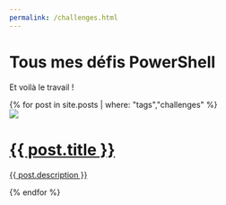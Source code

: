 ```yaml
---
permalink: /challenges.html
---
```


# Tous mes défis PowerShell

Et voilà le travail !

<div class="posts">
    {% for post in site.posts | where: "tags","challenges" %}
        <div>
            <a href="{{ post.url }}">
                <img src="{{ post.image }}" loading="lazy"/>
                <h1>{{ post.title }}</h1>
                <p>{{ post.description }}</p>
            </a>
        </div>
    {% endfor %}
</div>
